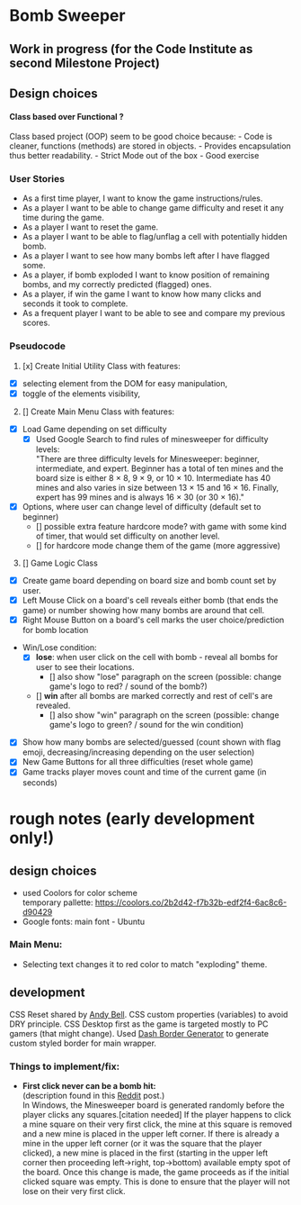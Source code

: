 # Bomb Sweeper

## Work in progress (for the Code Institute as second Milestone Project)

## Design choices

#### Class based over Functional ?

Class based project (OOP) seem to be good choice because: - Code is cleaner, functions (methods) are stored in objects. - Provides encapsulation thus better readability. - Strict Mode out of the box - Good exercise

### User Stories

- As a first time player, I want to know the game instructions/rules.
- As a player I want to be able to change game difficulty and reset it any time during the game.
- As a player I want to reset the game.
- As a player I want to be able to flag/unflag a cell with potentially hidden bomb.
- As a player I want to see how many bombs left after I have flagged some.
- As a player, if bomb exploded I want to know position of remaining bombs, and my correctly predicted (flagged) ones.
- As a player, if win the game I want to know how many clicks and seconds it took to complete.
- As a frequent player I want to be able to see and compare my previous scores.

### Pseudocode

1. [x] Create Initial Utility Class with features:

- [x] selecting element from the DOM for easy manipulation,
- [x] toggle of the elements visibility,

2. [] Create Main Menu Class with features:

- [x] Load Game depending on set difficulty
  - [x] Used Google Search to find rules of minesweeper for difficulty levels: <br>
        "There are three difficulty levels for Minesweeper: beginner, intermediate, and expert. Beginner has a total of ten mines and the board size is either 8 × 8, 9 × 9, or 10 × 10. Intermediate has 40 mines and also varies in size between 13 × 15 and 16 × 16. Finally, expert has 99 mines and is always 16 × 30 (or 30 × 16)."
- [x] Options, where user can change level of difficulty (default set to beginner)
  - [] possible extra feature hardcore mode? with game with some kind of timer, that would set difficulty on another level.
  - [] for hardcore mode change them of the game (more aggressive)

3. [] Game Logic Class

- [x] Create game board depending on board size and bomb count set by user.
- [x] Left Mouse Click on a board's cell reveals either bomb (that ends the game) or number showing how many bombs are around that cell.
- [x] Right Mouse Button on a board's cell marks the user choice/prediction for bomb location
- Win/Lose condition:
  - [x] **lose**: when user click on the cell with bomb - reveal all bombs for user to see their locations.
    - [] also show "lose" paragraph on the screen (possible: change game's logo to red? / sound of the bomb?)
  - [] **win** after all bombs are marked correctly and rest of cell's are revealed.
    - [] also show "win" paragraph on the screen (possible: change game's logo to green? / sound for the win condition)
- [x] Show how many bombs are selected/guessed (count shown with flag emoji, decreasing/increasing depending on the user selection)
- [x] New Game Buttons for all three difficulties (reset whole game)
- [x] Game tracks player moves count and time of the current game (in seconds)

# **rough notes** (early development only!)

## design choices

- used Coolors for color scheme <br>
  temporary pallette: https://coolors.co/2b2d42-f7b32b-edf2f4-6ac8c6-d90429
- Google fonts: main font - Ubuntu

### Main Menu:

- Selecting text changes it to red color to match "exploding" theme.

## development

CSS Reset shared by [Andy Bell](https://piccalil.li/blog/a-modern-css-reset/).
CSS custom properties (variables) to avoid DRY principle.
CSS Desktop first as the game is targeted mostly to PC gamers (that might change).
Used [Dash Border Generator](https://kovart.github.io/dashed-border-generator/) to generate custom styled border for main wrapper.

### **Things to implement/fix:**

- **First click never can be a bomb hit:** <br>
  (description found in this [Reddit](https://www.reddit.com/r/AskReddit/comments/djnck/minesweeper_debate_can_you_can_lose_on_the_first/) post.) <br>
  In Windows, the Minesweeper board is generated randomly before the player clicks any squares.[citation needed] If the player happens to click a mine square on their very first click, the mine at this square is removed and a new mine is placed in the upper left corner. If there is already a mine in the upper left corner (or it was the square that the player clicked), a new mine is placed in the first (starting in the upper left corner then proceeding left->right, top->bottom) available empty spot of the board. Once this change is made, the game proceeds as if the initial clicked square was empty. This is done to ensure that the player will not lose on their very first click.
